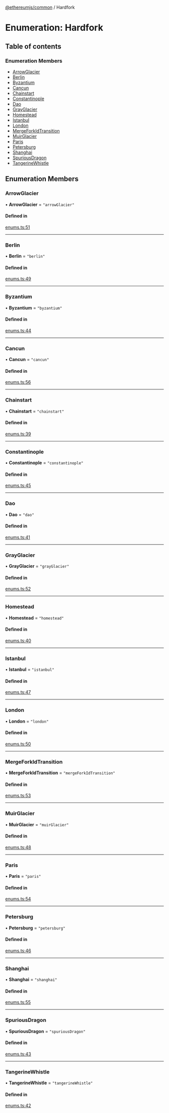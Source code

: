 [@ethereumjs/common](../README.md) / Hardfork

# Enumeration: Hardfork

## Table of contents

### Enumeration Members

- [ArrowGlacier](Hardfork.md#arrowglacier)
- [Berlin](Hardfork.md#berlin)
- [Byzantium](Hardfork.md#byzantium)
- [Cancun](Hardfork.md#cancun)
- [Chainstart](Hardfork.md#chainstart)
- [Constantinople](Hardfork.md#constantinople)
- [Dao](Hardfork.md#dao)
- [GrayGlacier](Hardfork.md#grayglacier)
- [Homestead](Hardfork.md#homestead)
- [Istanbul](Hardfork.md#istanbul)
- [London](Hardfork.md#london)
- [MergeForkIdTransition](Hardfork.md#mergeforkidtransition)
- [MuirGlacier](Hardfork.md#muirglacier)
- [Paris](Hardfork.md#paris)
- [Petersburg](Hardfork.md#petersburg)
- [Shanghai](Hardfork.md#shanghai)
- [SpuriousDragon](Hardfork.md#spuriousdragon)
- [TangerineWhistle](Hardfork.md#tangerinewhistle)

## Enumeration Members

### ArrowGlacier

• **ArrowGlacier** = ``"arrowGlacier"``

#### Defined in

[enums.ts:51](https://github.com/ethereumjs/ethereumjs-monorepo/blob/master/packages/common/src/enums.ts#L51)

___

### Berlin

• **Berlin** = ``"berlin"``

#### Defined in

[enums.ts:49](https://github.com/ethereumjs/ethereumjs-monorepo/blob/master/packages/common/src/enums.ts#L49)

___

### Byzantium

• **Byzantium** = ``"byzantium"``

#### Defined in

[enums.ts:44](https://github.com/ethereumjs/ethereumjs-monorepo/blob/master/packages/common/src/enums.ts#L44)

___

### Cancun

• **Cancun** = ``"cancun"``

#### Defined in

[enums.ts:56](https://github.com/ethereumjs/ethereumjs-monorepo/blob/master/packages/common/src/enums.ts#L56)

___

### Chainstart

• **Chainstart** = ``"chainstart"``

#### Defined in

[enums.ts:39](https://github.com/ethereumjs/ethereumjs-monorepo/blob/master/packages/common/src/enums.ts#L39)

___

### Constantinople

• **Constantinople** = ``"constantinople"``

#### Defined in

[enums.ts:45](https://github.com/ethereumjs/ethereumjs-monorepo/blob/master/packages/common/src/enums.ts#L45)

___

### Dao

• **Dao** = ``"dao"``

#### Defined in

[enums.ts:41](https://github.com/ethereumjs/ethereumjs-monorepo/blob/master/packages/common/src/enums.ts#L41)

___

### GrayGlacier

• **GrayGlacier** = ``"grayGlacier"``

#### Defined in

[enums.ts:52](https://github.com/ethereumjs/ethereumjs-monorepo/blob/master/packages/common/src/enums.ts#L52)

___

### Homestead

• **Homestead** = ``"homestead"``

#### Defined in

[enums.ts:40](https://github.com/ethereumjs/ethereumjs-monorepo/blob/master/packages/common/src/enums.ts#L40)

___

### Istanbul

• **Istanbul** = ``"istanbul"``

#### Defined in

[enums.ts:47](https://github.com/ethereumjs/ethereumjs-monorepo/blob/master/packages/common/src/enums.ts#L47)

___

### London

• **London** = ``"london"``

#### Defined in

[enums.ts:50](https://github.com/ethereumjs/ethereumjs-monorepo/blob/master/packages/common/src/enums.ts#L50)

___

### MergeForkIdTransition

• **MergeForkIdTransition** = ``"mergeForkIdTransition"``

#### Defined in

[enums.ts:53](https://github.com/ethereumjs/ethereumjs-monorepo/blob/master/packages/common/src/enums.ts#L53)

___

### MuirGlacier

• **MuirGlacier** = ``"muirGlacier"``

#### Defined in

[enums.ts:48](https://github.com/ethereumjs/ethereumjs-monorepo/blob/master/packages/common/src/enums.ts#L48)

___

### Paris

• **Paris** = ``"paris"``

#### Defined in

[enums.ts:54](https://github.com/ethereumjs/ethereumjs-monorepo/blob/master/packages/common/src/enums.ts#L54)

___

### Petersburg

• **Petersburg** = ``"petersburg"``

#### Defined in

[enums.ts:46](https://github.com/ethereumjs/ethereumjs-monorepo/blob/master/packages/common/src/enums.ts#L46)

___

### Shanghai

• **Shanghai** = ``"shanghai"``

#### Defined in

[enums.ts:55](https://github.com/ethereumjs/ethereumjs-monorepo/blob/master/packages/common/src/enums.ts#L55)

___

### SpuriousDragon

• **SpuriousDragon** = ``"spuriousDragon"``

#### Defined in

[enums.ts:43](https://github.com/ethereumjs/ethereumjs-monorepo/blob/master/packages/common/src/enums.ts#L43)

___

### TangerineWhistle

• **TangerineWhistle** = ``"tangerineWhistle"``

#### Defined in

[enums.ts:42](https://github.com/ethereumjs/ethereumjs-monorepo/blob/master/packages/common/src/enums.ts#L42)
